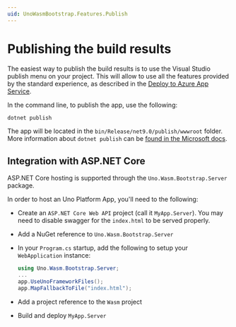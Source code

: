 ```yaml
---
uid: UnoWasmBootstrap.Features.Publish
---
```


# Publishing the build results

The easiest way to publish the build results is to use the Visual Studio publish menu on your project. This will allow to use all the features provided by the standard experience, as described in the [Deploy to Azure App Service](https://docs.microsoft.com/en-us/visualstudio/deployment/quickstart-deploy-to-azure?view=vs-2017).

In the command line, to publish the app, use the following:

```bash
dotnet publish
```

The app will be located in the `bin/Release/net9.0/publish/wwwroot` folder. More information about `dotnet publish` can be [found in the Microsoft docs](https://learn.microsoft.com/en-us/dotnet/core/tools/dotnet-publish).

## Integration with ASP.NET Core

ASP.NET Core hosting is supported through the `Uno.Wasm.Bootstrap.Server` package.

In order to host an Uno Platform App, you'll need to the following:

- Create an `ASP.NET Core Web API` project (call it `MyApp.Server`). You may need to disable swagger for the `index.html` to be served properly.
- Add a NuGet reference to `Uno.Wasm.Bootstrap.Server`
- In your `Program.cs` startup, add the following to setup your `WebApplication` instance:

  ```csharp
  using Uno.Wasm.Bootstrap.Server;
  ...
  app.UseUnoFrameworkFiles();
  app.MapFallbackToFile("index.html");
  ```

- Add a project reference to the `Wasm` project
- Build and deploy `MyApp.Server`
